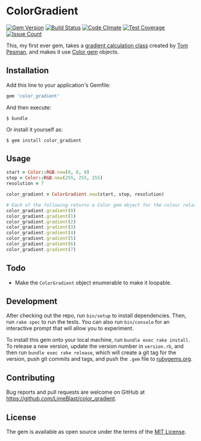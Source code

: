 # ColorGradient

[![Gem Version](https://badge.fury.io/rb/color_gradient.svg)](https://rubygems.org/gems/color_gradient)
[![Build Status](https://semaphoreci.com/api/v1/limeblast/color_gradient/branches/master/shields_badge.svg)](https://semaphoreci.com/limeblast/color_gradient)
[![Code Climate](https://codeclimate.com/github/LimeBlast/color_gradient/badges/gpa.svg)](https://codeclimate.com/github/LimeBlast/color_gradient)
[![Test Coverage](https://codeclimate.com/github/LimeBlast/color_gradient/badges/coverage.svg)](https://codeclimate.com/github/LimeBlast/color_gradient/coverage)
[![Issue Count](https://codeclimate.com/github/LimeBlast/color_gradient/badges/issue_count.svg)](https://codeclimate.com/github/LimeBlast/color_gradient)

This, my first ever gem, takes a [gradient calculation class](http://tnux.net/blog/2011/10/26/gradient-calculation-in-ruby/) created by [Tom Pesman](http://tnux.net/), and makes it use [Color gem](https://github.com/halostatue/color) objects.

## Installation

Add this line to your application's Gemfile:

```ruby
gem 'color_gradient'
```

And then execute:

    $ bundle

Or install it yourself as:

    $ gem install color_gradient

## Usage

```ruby
start = Color::RGB.new(0, 0, 0)
stop = Color::RGB.new(255, 255, 255)
resolution = 7

color_gradient = ColorGradient.new(start, stop, resolution)

# Each of the following returns a Color gem object for the colour relating to that step
color_gradient.gradient(0)
color_gradient.gradient(1)
color_gradient.gradient(2)
color_gradient.gradient(3)
color_gradient.gradient(4)
color_gradient.gradient(5)
color_gradient.gradient(6)
color_gradient.gradient(7)
```

## Todo

- Make the `ColorGradient` object enumerable to make it loopable.

## Development

After checking out the repo, run `bin/setup` to install dependencies. Then, run `rake spec` to run the tests. You can also run `bin/console` for an interactive prompt that will allow you to experiment.

To install this gem onto your local machine, run `bundle exec rake install`. To release a new version, update the version number in `version.rb`, and then run `bundle exec rake release`, which will create a git tag for the version, push git commits and tags, and push the `.gem` file to [rubygems.org](https://rubygems.org).

## Contributing

Bug reports and pull requests are welcome on GitHub at https://github.com/LimeBlast/color_gradient.

## License

The gem is available as open source under the terms of the [MIT License](http://opensource.org/licenses/MIT).

